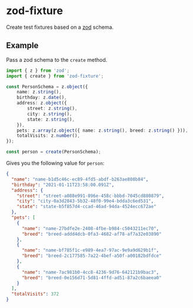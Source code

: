 # zod-fixture

Create test fixtures based on a [zod](https://github.com/colinhacks/zod) schema.

## Example

Pass a zod schema to the `create` method.

```ts
import { z } from 'zod';
import { create } from 'zod-fixture';

const PersonSchema = z.object({
    name: z.string(),
    birthday: z.date(),
    address: z.object({
        street: z.string(),
        city: z.string(),
        state: z.string(),
    }),
    pets: z.array(z.object({ name: z.string(), breed: z.string() })),
    totalVisits: z.number(),
});

const person = create(PersonSchema);
```

Gives you the following value for `person`:

```json
{
  "name": "name-b1d5c46c-ec89-4fd5-abdf-b263ae808b84",
  "birthday": "2021-01-11T23:58:00.091Z",
  "address": {
    "street": "street-a088e991-896e-458c-bbbd-7045cd880879",
    "city": "city-0a3d2843-5b32-48f0-99e4-bdda3c6ed531",
    "state": "state-b5f857d4-ccad-46ad-94da-4524ecc672ae"
  },
  "pets": [
    {
      "name": "name-27bdfe2e-2408-4fbe-b984-c5043211ec70",
      "breed": "breed-addd4dcb-0fa3-4682-af78-af7a32e03890"
    },
    {
      "name": "name-bf785f1c-e989-4ea7-97ac-9e9a9d629b1f",
      "breed": "breed-2c177585-7a22-4bef-a50f-a00182bdfdce"
    },
    {
      "name": "name-7ac981b0-4cc8-4236-9d76-642121b9bac3",
      "breed": "breed-0e156d71-5d81-4ffd-ad51-87a2c6baeea0"
    }
  ],
  "totalVisits": 372
}
```